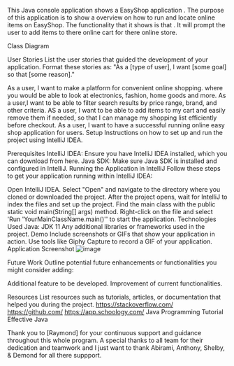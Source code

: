This Java console application shows a EasyShop application . The purpose of this application is to show a overview on how to run and locate online items on EasyShop. The functionality that it shows is that . It will prompt the user to add items to there online cart for there online store.

Class Diagram

User Stories
List the user stories that guided the development of your application. Format these stories as: "As a [type of user], I want [some goal] so that [some reason]."

As a user, I want to make a platform for convenient online shopping. where you would be able to look at electronics, fashion, home goods and more.
As a user,I want to be able to filter search results by price range, brand, and other criteria.
AS a user, I want to be able to add items to my cart and easily remove them if needed, so that I can manage my shopping list efficiently before checkout.
As a user, I want to have a successful running online easy shop application for users.
Setup
Instructions on how to set up and run the project using IntelliJ IDEA.

Prerequisites
IntelliJ IDEA: Ensure you have IntelliJ IDEA installed, which you can download from here.
Java SDK: Make sure Java SDK is installed and configured in IntelliJ.
Running the Application in IntelliJ
Follow these steps to get your application running within IntelliJ IDEA:

Open IntelliJ IDEA.
Select "Open" and navigate to the directory where you cloned or downloaded the project.
After the project opens, wait for IntelliJ to index the files and set up the project.
Find the main class with the public static void main(String[] args) method.
Right-click on the file and select 'Run 'YourMainClassName.main()'' to start the application.
Technologies Used
Java: JDK 11
Any additional libraries or frameworks used in the project.
Demo
Include screenshots or GIFs that show your application in action. Use tools like Giphy Capture to record a GIF of your application.
Application Screenshot
![image](https://github.com/amoniw/EasyShop/assets/166552366/695736c5-e40a-4853-901c-732ee1cc0444)


Future Work
Outline potential future enhancements or functionalities you might consider adding:

Additional feature to be developed.
Improvement of current functionalities.

Resources
List resources such as tutorials, articles, or documentation that helped you during the project.
https://stackoverflow.com/
https://github.com/
https://app.schoology.com/
Java Programming Tutorial
Effective Java

Thank you to [Raymond] for your continuous support and guidance throughout this whole program.
A special thanks to all team for their dedication and teamwork and I just want to thank Abirami, Anthony, Shelby, & Demond for all there suppport.

